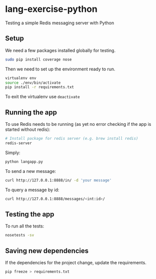 # lang-exercise-python
Testing a simple Redis messaging server with Python

## Setup
We need a few packages installed globally for testing.
```bash
sudo pip install coverage nose
```

Then we need to set up the environment ready to run.
```bash
virtualenv env
source ./env/bin/activate
pip install -r requirements.txt
```

To exit the virtualenv use `deactivate`

## Running the app
To use Redis needs to be running (as yet no error checking if the app is started without redis):
```bash
# Install package for redis server (e.g. brew install redis)
redis-server
```

Simply:
```bash
python langapp.py
```

To send a new message:
```bash
curl http://127.0.0.1:8888/in/ -d 'your message'
```

To query a message by id:
```bash
curl http://127.0.0.1:8888/messages/<int:id>/
```

## Testing the app
To run all the tests:
```bash
nosetests -sv
```

## Saving new dependencies
If the dependencies for the project change, update the requirements.
```bash
pip freeze > requirements.txt
```
